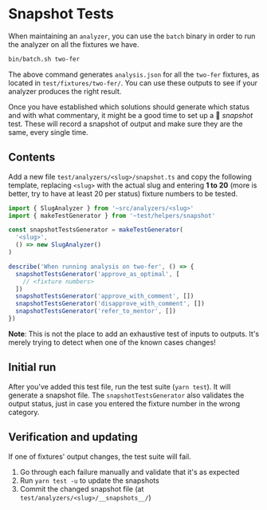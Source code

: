 # Snapshot Tests

When maintaining an `analyzer`, you can use the `batch` binary in order to run
the analyzer on all the fixtures we have.

```bash
bin/batch.sh two-fer
```

The above command generates `analysis.json` for all the `two-fer` fixtures, as
located in `test/fixtures/two-fer/`. You can use these outputs to see if your
analyzer produces the right result.

Once you have established which solutions should generate which status and with
what commentary, it might be a good time to set up a 📸 _snapshot_ test. These
will record a snapshot of output and make sure they are the same, every single
time.

## Contents

Add a new file `test/analyzers/<slug>/snapshot.ts` and copy the following
template, replacing `<slug>` with the actual slug and entering **1 to 20** (more
is better, try to have at least 20 per status) fixture numbers to be tested.

```typescript
import { SlugAnalyzer } from '~src/analyzers/<slug>'
import { makeTestGenerator } from '~test/helpers/snapshot'

const snapshotTestsGenerator = makeTestGenerator(
  '<slug>',
  () => new SlugAnalyzer()
)

describe('When running analysis on two-fer', () => {
  snapshotTestsGenerator('approve_as_optimal', [
    // <fixture numbers>
  ])
  snapshotTestsGenerator('approve_with_comment', [])
  snapshotTestsGenerator('disapprove_with_comment', [])
  snapshotTestsGenerator('refer_to_mentor', [])
})

```

**Note**: This is not the place to add an exhaustive test of inputs to outputs.
It's merely trying to detect when one of the known cases changes!

## Initial run

After you've added this test file, run the test suite (`yarn test`). It will
generate a snapshot file. The `snapshotTestsGenerator` also validates the output
status, just in case you entered the fixture number in the wrong category.

## Verification and updating

If one of fixtures' output changes, the test suite will fail.

1. Go through each failure manually and validate that it's as expected
1. Run `yarn test -u` to update the snapshots
1. Commit the changed snapshot file (at `test/analyzers/<slug>/__snapshots__/`)
